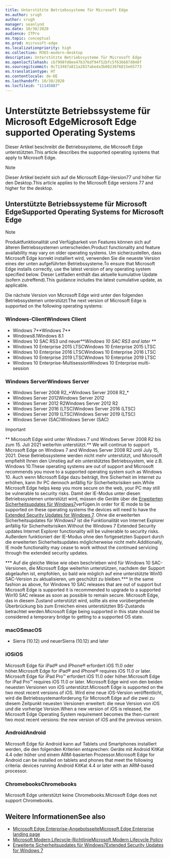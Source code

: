 ```yaml
---
title: Unterstützte Betriebssysteme für Microsoft Edge
ms.author: srugh
author: srugh
manager: seanlynd
ms.date: 10/30/2020
audience: ITPro
ms.topic: conceptual
ms.prod: microsoft-edge
ms.localizationpriority: high
ms.collection: M365-modern-desktop
description: Unterstützte Betriebssysteme für Microsoft Edge
ms.openlocfilehash: cb7998fd8ee47b376df94f52bfc5f636687d848f
ms.sourcegitcommit: 0c713487a811a2837abe4a3b08236f6815e65773
ms.translationtype: HT
ms.contentlocale: de-DE
ms.lasthandoff: 10/30/2020
ms.locfileid: "11145887"
---
```

# <span data-ttu-id="2ac0c-103">Unterstützte Betriebssysteme für Microsoft Edge</span><span class="sxs-lookup"><span data-stu-id="2ac0c-103">Microsoft Edge supported Operating Systems</span></span>

<span data-ttu-id="2ac0c-104">Dieser Artikel beschreibt die Betriebssysteme, die Microsoft Edge unterstützten.</span><span class="sxs-lookup"><span data-stu-id="2ac0c-104">This article describes the supported operating systems that apply to Microsoft Edge.</span></span>

> [!NOTE]
> <span data-ttu-id="2ac0c-105">Dieser Artikel bezieht sich auf die Microsoft Edge-Version77 und höher für den Desktop.</span><span class="sxs-lookup"><span data-stu-id="2ac0c-105">This article applies to the Microsoft Edge versions 77 and higher for the desktop.</span></span>

## <span data-ttu-id="2ac0c-106">Unterstützte Betriebssysteme für Microsoft Edge</span><span class="sxs-lookup"><span data-stu-id="2ac0c-106">Supported Operating Systems for Microsoft Edge</span></span>

> [!NOTE]
> <span data-ttu-id="2ac0c-107">Produktfunktionalität und Verfügbarkeit von Features können sich auf älteren Betriebssystemen unterscheiden.</span><span class="sxs-lookup"><span data-stu-id="2ac0c-107">Product functionality and feature availability may vary on older operating systems.</span></span> <span data-ttu-id="2ac0c-108">Um sicherzustellen, dass Microsoft Edge korrekt installiert wird, verwenden Sie die neueste Version eines der unten aufgeführten Betriebssysteme.</span><span class="sxs-lookup"><span data-stu-id="2ac0c-108">To ensure that Microsoft Edge installs correctly, use the latest version of any operating system specified below.</span></span> <span data-ttu-id="2ac0c-109">Dieser Leitfaden enthält das aktuelle kumulative Update (sofern zutreffend).</span><span class="sxs-lookup"><span data-stu-id="2ac0c-109">This guidance includes the latest cumulative update, as applicable.</span></span>

<span data-ttu-id="2ac0c-110">Die nächste Version von Microsoft Edge wird unter den folgenden Betriebssystemen unterstützt:</span><span class="sxs-lookup"><span data-stu-id="2ac0c-110">The next version of Microsoft Edge is supported on the following operating systems:</span></span>

### <span data-ttu-id="2ac0c-111">Windows-Client</span><span class="sxs-lookup"><span data-stu-id="2ac0c-111">Windows Client</span></span>

- <span data-ttu-id="2ac0c-112">Windows 7\*\*</span><span class="sxs-lookup"><span data-stu-id="2ac0c-112">Windows 7\*\*</span></span>
- <span data-ttu-id="2ac0c-113">Windows8.1</span><span class="sxs-lookup"><span data-stu-id="2ac0c-113">Windows 8.1</span></span>
- <span data-ttu-id="2ac0c-114">Windows 10 SAC RS3 und neuer\*\*_</span><span class="sxs-lookup"><span data-stu-id="2ac0c-114">Windows 10 SAC RS3 and later \*\*_</span></span>
- <span data-ttu-id="2ac0c-115">Windows 10 Enterprise 2015 LTSC</span><span class="sxs-lookup"><span data-stu-id="2ac0c-115">Windows 10 Enterprise 2015 LTSC</span></span>
- <span data-ttu-id="2ac0c-116">Windows 10 Enterprise 2016 LTSC</span><span class="sxs-lookup"><span data-stu-id="2ac0c-116">Windows 10 Enterprise 2016 LTSC</span></span>
- <span data-ttu-id="2ac0c-117">Windows 10 Enterprise 2019 LTSC</span><span class="sxs-lookup"><span data-stu-id="2ac0c-117">Windows 10 Enterprise 2019 LTSC</span></span>
- <span data-ttu-id="2ac0c-118">Windows 10 Enterprise-Multisession</span><span class="sxs-lookup"><span data-stu-id="2ac0c-118">Windows 10 Enterprise multi-session</span></span>

### <span data-ttu-id="2ac0c-119">Windows Server</span><span class="sxs-lookup"><span data-stu-id="2ac0c-119">Windows Server</span></span>

- <span data-ttu-id="2ac0c-120">Windows Server 2008 R2_\*</span><span class="sxs-lookup"><span data-stu-id="2ac0c-120">Windows Server 2008 R2_\*</span></span>
- <span data-ttu-id="2ac0c-121">Windows Server 2012</span><span class="sxs-lookup"><span data-stu-id="2ac0c-121">Windows Server 2012</span></span>
- <span data-ttu-id="2ac0c-122">Windows Server 2012 R2</span><span class="sxs-lookup"><span data-stu-id="2ac0c-122">Windows Server 2012 R2</span></span>
- <span data-ttu-id="2ac0c-123">Windows Server 2016 (LTSC)</span><span class="sxs-lookup"><span data-stu-id="2ac0c-123">Windows Server 2016 (LTSC)</span></span>
- <span data-ttu-id="2ac0c-124">Windows Server 2019 (LTSC)</span><span class="sxs-lookup"><span data-stu-id="2ac0c-124">Windows Server 2019 (LTSC)</span></span>
- <span data-ttu-id="2ac0c-125">Windows Server (SAC)</span><span class="sxs-lookup"><span data-stu-id="2ac0c-125">Windows Server (SAC)</span></span>

> [!IMPORTANT]
> <span data-ttu-id="2ac0c-126">\*\* Microsoft Edge wird unter Windows 7 und Windows Server 2008 R2 bis zum 15. Juli 2021 weiterhin unterstützt.</span><span class="sxs-lookup"><span data-stu-id="2ac0c-126">\*\* We will continue to support Microsoft Edge on Windows 7 and Windows Server 2008 R2 until July 15, 2021.</span></span> <span data-ttu-id="2ac0c-127">Diese Betriebssysteme werden nicht mehr unterstützt, und Microsoft empfiehlt Ihnen den Umstieg auf ein unterstütztes Betriebssystem, wie z.B. Windows 10.</span><span class="sxs-lookup"><span data-stu-id="2ac0c-127">These operating systems are out of support and Microsoft recommends you move to a supported operating system such as Windows 10.</span></span> <span data-ttu-id="2ac0c-128">Auch wenn Microsoft Edge dazu beiträgt, Ihre Sicherheit im Internet zu erhöhen, kann Ihr PC dennoch anfällig für Sicherheitsrisiken sein.</span><span class="sxs-lookup"><span data-stu-id="2ac0c-128">While Microsoft Edge helps keep you more secure on the web, your PC may still be vulnerable to security risks.</span></span> <span data-ttu-id="2ac0c-129">Damit der IE-Modus unter diesen Betriebssystemen unterstützt wird, müssen die Geräte über die [Erweiterten Sicherheitsupdates für Windows7](https://support.microsoft.com/help/4527878/faq-about-extended-security-updates-for-windows-7)verfügen.</span><span class="sxs-lookup"><span data-stu-id="2ac0c-129">In order for IE mode to be supported on these operating systems the devices will need to have the [Extended Security Updates for Windows 7](https://support.microsoft.com/help/4527878/faq-about-extended-security-updates-for-windows-7).</span></span> <span data-ttu-id="2ac0c-130">Ohne die erweiterten Sicherheitsupdates für Windows7 ist die Funktionalität von Internet Explorer anfällig für Sicherheitsrisiken.</span><span class="sxs-lookup"><span data-stu-id="2ac0c-130">Without the Windows 7 Extended Security updates Internet Explorer functionality will be vulnerable to security risks.</span></span> <span data-ttu-id="2ac0c-131">Außerdem funktioniert der IE-Modus ohne den fortgesetzten Support durch die erweiterten Sicherheitsupdates möglicherweise nicht mehr.</span><span class="sxs-lookup"><span data-stu-id="2ac0c-131">Additionally, IE mode functionality may cease to work without the continued servicing through the extended security updates.</span></span>  
>
> <span data-ttu-id="2ac0c-132">\*\*\* Auf die gleiche Weise wie oben beschrieben wird für Windows 10 SAC-Versionen, die Microsoft Edge weiterhin unterstützen, nachdem der Support abgelaufen ist, empfohlen, so bald wie möglich auf eine unterstützte Win10 SAC-Version zu aktualisieren, um geschützt zu bleiben.</span><span class="sxs-lookup"><span data-stu-id="2ac0c-132">\*\*\* In the same fashion as above, for Windows 10 SAC releases that are out of support but Microsoft Edge is supported it is recommended to upgrade to a supported Win10 SAC release as soon as possible to remain secure.</span></span> <span data-ttu-id="2ac0c-133">Microsoft Edge, das in diesem Zustand unterstützt wird, sollte als eine vorübergehende Überbrückung bis zum Erreichen eines unterstützten BS-Zustands betrachtet werden.</span><span class="sxs-lookup"><span data-stu-id="2ac0c-133">Microsoft Edge being supported in this state should be considered a temporary bridge to getting to a supported OS state.</span></span>

### <span data-ttu-id="2ac0c-134">macOS</span><span class="sxs-lookup"><span data-stu-id="2ac0c-134">macOS</span></span>

- <span data-ttu-id="2ac0c-135">Sierra (10.12) und neuer</span><span class="sxs-lookup"><span data-stu-id="2ac0c-135">Sierra (10.12) and later</span></span>

### <span data-ttu-id="2ac0c-136">iOS</span><span class="sxs-lookup"><span data-stu-id="2ac0c-136">iOS</span></span>

<span data-ttu-id="2ac0c-137">Microsoft Edge für iPad&reg; und iPhone&reg; erfordert iOS 11.0 oder höher.</span><span class="sxs-lookup"><span data-stu-id="2ac0c-137">Microsoft Edge for iPad&reg; and iPhone&reg; requires iOS 11.0 or later.</span></span> <span data-ttu-id="2ac0c-138">Microsoft Edge für iPad Pro&trade; erfordert iOS 11.0 oder höher.</span><span class="sxs-lookup"><span data-stu-id="2ac0c-138">Microsoft Edge for iPad Pro&trade; requires iOS 11.0 or later.</span></span> <span data-ttu-id="2ac0c-139">Microsoft Edge wird von den beiden neuesten Versionen von iOS unterstützt.</span><span class="sxs-lookup"><span data-stu-id="2ac0c-139">Microsoft Edge is supported on the two most recent versions of iOS.</span></span> <span data-ttu-id="2ac0c-140">Wird eine neue iOS-Version veröffentlicht, wird die Betriebssystemanforderung für Microsoft Edge auf die zwei zu diesem Zeitpunkt neuesten Versionen erweitert: die neue Version von iOS und die vorherige Version.</span><span class="sxs-lookup"><span data-stu-id="2ac0c-140">When a new version of iOS is released, the Microsoft Edge Operating System requirement becomes the then-current two most recent versions: the new version of iOS and the previous version.</span></span>

### <span data-ttu-id="2ac0c-141">Android</span><span class="sxs-lookup"><span data-stu-id="2ac0c-141">Android</span></span>

<span data-ttu-id="2ac0c-142">Microsoft Edge für Android kann auf Tablets und Smartphones installiert werden, die den folgenden Kriterien entsprechen: Geräte mit Android KitKat 4.4 oder höher und einem ARM-basierten Prozessor.</span><span class="sxs-lookup"><span data-stu-id="2ac0c-142">Microsoft Edge for Android can be installed on tablets and phones that meet the following criteria: devices running Android KitKat 4.4 or later with an ARM-based processor.</span></span>

### <span data-ttu-id="2ac0c-143">Chromebooks</span><span class="sxs-lookup"><span data-stu-id="2ac0c-143">Chromebooks</span></span>

<span data-ttu-id="2ac0c-144">Microsoft Edge unterstützt keine Chromebooks.</span><span class="sxs-lookup"><span data-stu-id="2ac0c-144">Microsoft Edge does not support Chromebooks.</span></span>

## <span data-ttu-id="2ac0c-145">Weitere Informationen</span><span class="sxs-lookup"><span data-stu-id="2ac0c-145">See also</span></span>

- [<span data-ttu-id="2ac0c-146">Microsoft Edge Enterprise-Angebotsseite</span><span class="sxs-lookup"><span data-stu-id="2ac0c-146">Microsoft Edge Enterprise landing page</span></span>](https://aka.ms/EdgeEnterprise)
- [<span data-ttu-id="2ac0c-147">Microsoft Modern Lifecycle-Richtlinie</span><span class="sxs-lookup"><span data-stu-id="2ac0c-147">Microsoft Modern Lifecycle Policy</span></span>](https://support.microsoft.com/help/30881/modern-lifecycle-policy)
- [<span data-ttu-id="2ac0c-148">Erweiterte Sicherheitsupdates für Windows7</span><span class="sxs-lookup"><span data-stu-id="2ac0c-148">Extended Security Updates for Windows 7</span></span>](https://support.microsoft.com/help/4527878/faq-about-extended-security-updates-for-windows-7)
